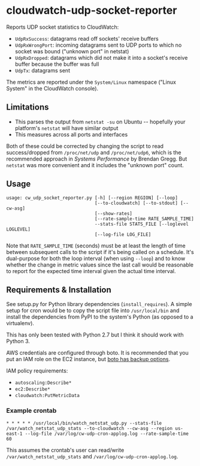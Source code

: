 # cloudwatch-udp-socket-reporter

Reports UDP socket statistics to CloudWatch:

* `UdpRxSuccess`: datagrams read off sockets' receive buffers
* `UdpRxWrongPort`: incoming datagrams sent to UDP ports to which no socket
  was bound ("unknown port" in netstat)
* `UdpRxDropped`: datagrams which did not make it into a socket's receive
  buffer because the buffer was full
* `UdpTx`: datagrams sent

The metrics are reported under the `System/Linux` namespace
("Linux System" in the CloudWatch console).

## Limitations

* This parses the output from `netstat -su` on Ubuntu -- hopefully your
  platform's `netstat` will have similar output
* This measures across all ports and interfaces

Both of these could be corrected by changing the script to read
success/dropped from `/proc/net/udp` and `/proc/net/udp6`, which is the
recommended approach in *Systems Performance* by Brendan Gregg. But `netstat`
was more convenient and it includes the "unknown port" count.

## Usage

```
usage: cw_udp_socket_reporter.py [-h] [--region REGION] [--loop]
                                 [--to-cloudwatch] [--to-stdout] [--cw-asg]
                                 [--show-rates]
                                 [--rate-sample-time RATE_SAMPLE_TIME]
                                 --stats-file STATS_FILE [--loglevel LOGLEVEL]
                                 [--log-file LOG_FILE]
```

Note that `RATE_SAMPLE_TIME` (seconds) must be at least the length of time between
subsequent calls to the script if it's being called on a schedule. It's dual-purpose
for both the loop interval (when using `--loop`) and to know whether the change
in metric values since the last call would be reasonable to report for the expected
time interval given the actual time interval.

## Requirements & Installation

See setup.py for Python library dependencies (`install_requires`).
A simple setup for cron would be to copy the script file into
`/usr/local/bin` and install the dependencies from PyPI to the system's Python
(as opposed to a virtualenv).

This has only been tested with Python 2.7 but I think it should work with Python 3.

AWS credentials are configured through boto. It is recommended that you
put an IAM role on the EC2 instance, but
[boto has backup options](http://boto.readthedocs.org/en/latest/boto_config_tut.html).

IAM policy requirements:

* `autoscaling:Describe*`
* `ec2:Describe*`
* `cloudwatch:PutMetricData`

### Example crontab

```
* * * * * /usr/local/bin/watch_netstat_udp.py --stats-file /var/watch_netstat_udp_stats --to-cloudwatch --cw-asg --region us-east-1 --log-file /var/log/cw-udp-cron-applog.log --rate-sample-time 60
```

This assumes the crontab's user can read/write `/var/watch_netstat_udp_stats`
and `/var/log/cw-udp-cron-applog.log`.
